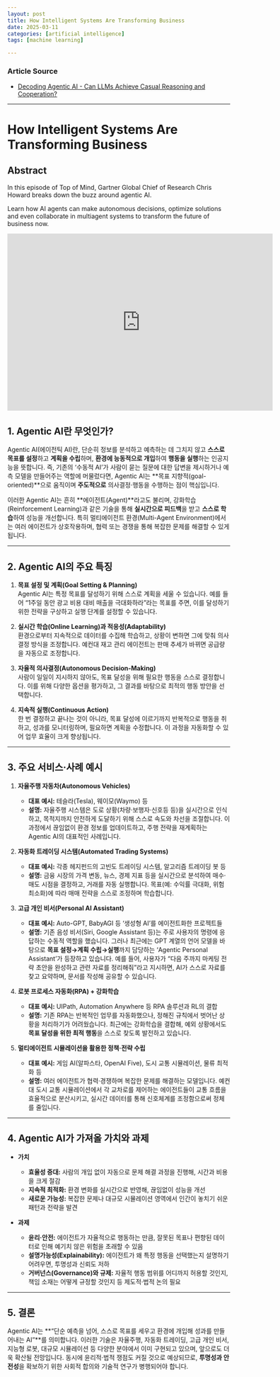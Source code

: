 ```yaml
---
layout: post
title: How Intelligent Systems Are Transforming Business
date: 2025-03-11
categories: [artificial intelligence]
tags: [machine learning]

---
```


### Article Source


* [Decoding Agentic AI - Can LLMs Achieve Casual Reasoning and Cooperation?](https://www.youtube.com/watch?v=K4VleMFuaOs)

---



# How Intelligent Systems Are Transforming Business


## Abstract

In this episode of Top of Mind, Gartner Global Chief of Research Chris Howard breaks down the buzz around agentic AI.

Learn how AI agents can make autonomous decisions, optimize solutions and even collaborate in multiagent systems to transform the future of business now.


<iframe width="600" height="400" src="https://www.youtube.com/embed/K4VleMFuaOs?si=lUuuruDNXHYf5aqS" title="YouTube video player" frameborder="0" allow="accelerometer; autoplay; clipboard-write; encrypted-media; gyroscope; picture-in-picture; web-share" referrerpolicy="strict-origin-when-cross-origin" allowfullscreen></iframe>

## 1. Agentic AI란 무엇인가?
Agentic AI(에이전틱 AI)란, 단순히 정보를 분석하고 예측하는 데 그치지 않고 **스스로 목표를 설정**하고 **계획을 수립**하며, **환경에 능동적으로 개입**하여 **행동을 실행**하는 인공지능을 뜻합니다. 즉, 기존의 ‘수동적 AI’가 사람이 묻는 질문에 대한 답변을 제시하거나 예측 모델을 만들어주는 역할에 머물렀다면, Agentic AI는 **목표 지향적(goal-oriented)**으로 움직이며 **주도적으로** 의사결정·행동을 수행하는 점이 핵심입니다.

이러한 Agentic AI는 흔히 **에이전트(Agent)**라고도 불리며, 강화학습(Reinforcement Learning)과 같은 기술을 통해 **실시간으로 피드백**을 받고 **스스로 학습**하여 성능을 개선합니다. 특히 멀티에이전트 환경(Multi-Agent Environment)에서는 여러 에이전트가 상호작용하며, 협력 또는 경쟁을 통해 복잡한 문제를 해결할 수 있게 됩니다.

---

## 2. Agentic AI의 주요 특징

1. **목표 설정 및 계획(Goal Setting & Planning)**  
   Agentic AI는 특정 목표를 달성하기 위해 스스로 계획을 세울 수 있습니다. 예를 들어 “1주일 동안 광고 비용 대비 매출을 극대화하라”라는 목표를 주면, 이를 달성하기 위한 전략을 구상하고 실행 단계를 설정할 수 있습니다.

2. **실시간 학습(Online Learning)과 적응성(Adaptability)**  
   환경으로부터 지속적으로 데이터를 수집해 학습하고, 상황이 변하면 그에 맞춰 의사결정 방식을 조정합니다. 예컨대 재고 관리 에이전트는 판매 추세가 바뀌면 공급량을 자동으로 조정합니다.

3. **자율적 의사결정(Autonomous Decision-Making)**  
   사람이 일일이 지시하지 않아도, 목표 달성을 위해 필요한 행동을 스스로 결정합니다. 이를 위해 다양한 옵션을 평가하고, 그 결과를 바탕으로 최적의 행동 방안을 선택합니다.

4. **지속적 실행(Continuous Action)**  
   한 번 결정하고 끝나는 것이 아니라, 목표 달성에 이르기까지 반복적으로 행동을 취하고, 성과를 모니터링하며, 필요하면 계획을 수정합니다. 이 과정을 자동화할 수 있어 업무 효율이 크게 향상됩니다.

---

## 3. 주요 서비스·사례 예시

1. **자율주행 자동차(Autonomous Vehicles)**  
   - **대표 예시:** 테슬라(Tesla), 웨이모(Waymo) 등  
   - **설명:** 자율주행 시스템은 도로 상황(차량·보행자·신호등 등)을 실시간으로 인식하고, 목적지까지 안전하게 도달하기 위해 스스로 속도와 차선을 조절합니다. 이 과정에서 끊임없이 환경 정보를 업데이트하고, 주행 전략을 재계획하는 Agentic AI의 대표적인 사례입니다.

2. **자동화 트레이딩 시스템(Automated Trading Systems)**  
   - **대표 예시:** 각종 헤지펀드의 고빈도 트레이딩 시스템, 알고리즘 트레이딩 봇 등  
   - **설명:** 금융 시장의 가격 변동, 뉴스, 경제 지표 등을 실시간으로 분석하여 매수·매도 시점을 결정하고, 거래를 자동 실행합니다. 목표(예: 수익률 극대화, 위험 최소화)에 따라 매매 전략을 스스로 조정하며 학습합니다.

3. **고급 개인 비서(Personal AI Assistant)**  
   - **대표 예시:** Auto-GPT, BabyAGI 등 ‘생성형 AI’를 에이전트화한 프로젝트들  
   - **설명:** 기존 음성 비서(Siri, Google Assistant 등)는 주로 사용자의 명령에 응답하는 수동적 역할을 했습니다. 그러나 최근에는 GPT 계열의 언어 모델을 바탕으로 **목표 설정→계획 수립→실행**까지 담당하는 ‘Agentic Personal Assistant’가 등장하고 있습니다. 예를 들어, 사용자가 “다음 주까지 마케팅 전략 초안을 완성하고 관련 자료를 정리해줘”라고 지시하면, AI가 스스로 자료를 찾고 요약하며, 문서를 작성해 공유할 수 있습니다.

4. **로봇 프로세스 자동화(RPA) + 강화학습**  
   - **대표 예시:** UIPath, Automation Anywhere 등 RPA 솔루션과 RL의 결합  
   - **설명:** 기존 RPA는 반복적인 업무를 자동화했으나, 정해진 규칙에서 벗어난 상황을 처리하기가 어려웠습니다. 최근에는 강화학습을 결합해, 예외 상황에서도 **목표 달성을 위한 최적 행동**을 스스로 찾도록 발전하고 있습니다.

5. **멀티에이전트 시뮬레이션을 활용한 정책·전략 수립**  
   - **대표 예시:** 게임 AI(알파스타, OpenAI Five), 도시 교통 시뮬레이션, 물류 최적화 등  
   - **설명:** 여러 에이전트가 협력·경쟁하며 복잡한 문제를 해결하는 모델입니다. 예컨대 도시 교통 시뮬레이션에서 각 교차로를 제어하는 에이전트들이 교통 흐름을 효율적으로 분산시키고, 실시간 데이터를 통해 신호체계를 조정함으로써 정체를 줄입니다.

---

## 4. Agentic AI가 가져올 가치와 과제

- **가치**  
  - **효율성 증대:** 사람의 개입 없이 자동으로 문제 해결 과정을 진행해, 시간과 비용을 크게 절감  
  - **지속적 최적화:** 환경 변화를 실시간으로 반영해, 끊임없이 성능을 개선  
  - **새로운 가능성:** 복잡한 문제나 대규모 시뮬레이션 영역에서 인간이 놓치기 쉬운 패턴과 전략을 발견  

- **과제**  
  - **윤리·안전:** 에이전트가 자율적으로 행동하는 만큼, 잘못된 목표나 편향된 데이터로 인해 예기치 않은 위험을 초래할 수 있음  
  - **설명가능성(Explainability):** 에이전트가 왜 특정 행동을 선택했는지 설명하기 어려우면, 투명성과 신뢰도 저하  
  - **거버넌스(Governance)와 규제:** 자율적 행동 범위를 어디까지 허용할 것인지, 책임 소재는 어떻게 규정할 것인지 등 제도적·법적 논의 필요  

---

## 5. 결론

Agentic AI는 **“단순 예측을 넘어, 스스로 목표를 세우고 환경에 개입해 성과를 만들어내는 AI”**를 의미합니다. 이러한 기술은 자율주행, 자동화 트레이딩, 고급 개인 비서, 지능형 로봇, 대규모 시뮬레이션 등 다양한 분야에서 이미 구현되고 있으며, 앞으로도 더욱 확산될 전망입니다. 동시에 윤리적·법적 쟁점도 커질 것으로 예상되므로, **투명성과 안전성**을 확보하기 위한 사회적 합의와 기술적 연구가 병행되어야 합니다.